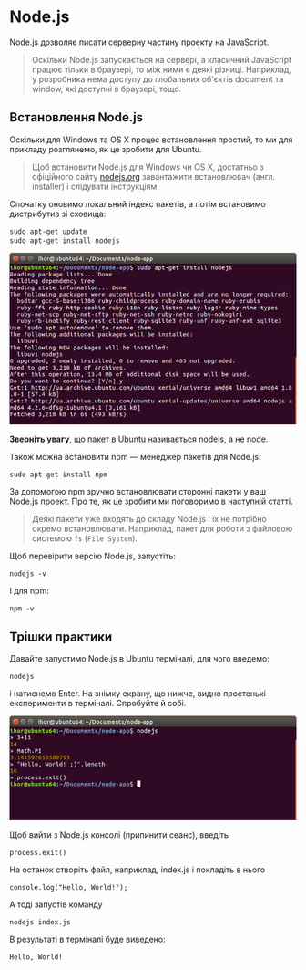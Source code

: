 # Node.js

Node.js дозволяє писати серверну частину проекту на JavaScript.

> Оскільки Node.js запускається на сервері, а класичний JavaScript працює тільки в браузері, то між ними є деякі різниці. Наприклад, у розробника нема доступу до глобальних об'єктів document та window, які доступні в браузері, тощо.

## Встановлення Node.js

Оскільки для Windows та OS X процес встановлення простий, то ми для прикладу розглянемо, як це зробити для Ubuntu.

> Щоб встановити Node.js для Windows чи OS X, достатньо з офіційного сайту [nodejs.org](https://nodejs.org) завантажити встановлювач \(англ. installer\) і слідувати інструкціям.

Спочатку оновимо локальний індекс пакетів, а потім встановимо дистрибутив зі сховища:

```
sudo apt-get update
sudo apt-get install nodejs

```

![sudo apt-get install nodejs](nodejs_install.png)

**Зверніть увагу**, що пакет в Ubuntu називається nodejs, а не node.

Також можна встановити npm — менеджер пакетів для Node.js:

```
sudo apt-get install npm

```

За допомогою npm зручно встановлювати сторонні пакети у ваш Node.js проект. Про те, як це зробити ми поговоримо в наступній статті.

> Деякі пакети уже входять до складу Node.js і їх не потрібно окремо встановлювати. Наприклад, пакет для роботи з файловою системою `fs` (`File System`).

Щоб перевірити версію Node.js, запустіть:

```
nodejs -v

```

І для npm:

```
npm -v
```

## Трішки практики

Давайте запустимо Node.js в Ubuntu терміналі, для чого введемо:

```
nodejs
```
і натиснемо Enter. На знімку екрану, що нижче, видно простенькі експерименти в терміналі. Спробуйте й собі.

![Запуск Node.js в Ubuntu терміналі](/nodejs/nodejs_console.png)

Щоб вийти з Node.js консолі (припинити сеанс), введіть

```
process.exit()
```

На останок створіть файл, наприклад, index.js і покладіть в нього

```
console.log("Hello, World!");
```

А тоді запустів команду

```
nodejs index.js
```

В результаті в терміналі буде виведено:

```
Hello, World!
```




